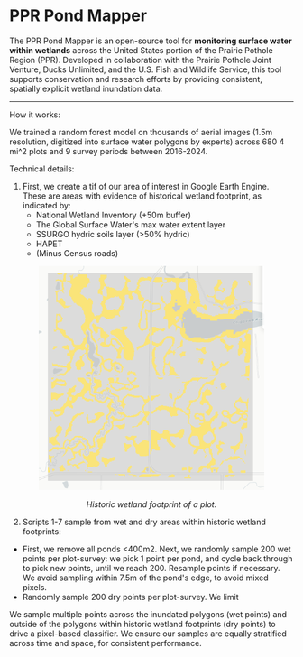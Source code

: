 # PPR Pond Mapper

The PPR Pond Mapper is an open-source tool for **monitoring surface water within wetlands** across the United States portion of the Prairie Pothole Region (PPR). Developed in collaboration with the Prairie Pothole Joint Venture, Ducks Unlimited, and the U.S. Fish and Wildlife Service, this tool supports conservation and research efforts by providing consistent, spatially explicit wetland inundation data.

----

How it works: 

We trained a random forest model on thousands of aerial images (1.5m resolution, digitized into surface water polygons by experts) across 680 4 mi^2 plots and 9 survey periods between 2016-2024. 

Technical details: 
1.  First, we create a tif of our area of interest in Google Earth Engine. These are areas with evidence of historical wetland footprint, as indicated by:
    * National Wetland Inventory (+50m buffer)
    * The Global Surface Water's max water extent layer
    * SSURGO hydric soils layer (>50% hydric)
    * HAPET
    * (Minus Census roads)

<p align="center">
  <img src="code/images/5.dryROI.png" alt="Historic Wetland Footprint of a Plot" width="400">
</p>
<p align="center"><em>Historic wetland footprint of a plot.</em></p>

2.  Scripts 1-7 sample from wet and dry areas within historic wetland footprints:
  * First, we remove all ponds <400m2. Next, we randomly sample 200 wet points per plot-survey: we pick 1 point per pond, and cycle back through to pick new points, until we reach 200. Resample points if necessary. We avoid sampling within 7.5m of the pond's edge, to avoid mixed pixels. 
  * Randomly sample 200 dry points per plot-survey. We limit 
  


We sample multiple points across the inundated polygons (wet points) and outside of the polygons within historic wetland footprints (dry points) to drive a pixel-based classifier. We ensure our samples are equally stratified across time and space, for consistent performance.
